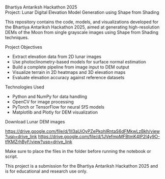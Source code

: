 Bhartiya Antariksh Hackathon 2025  
Project: Lunar Digital Elevation Model Generation using Shape from Shading

This repository contains the code, models, and visualizations developed for the Bhartiya Antariksh Hackathon 2025, aimed at generating high-resolution DEMs of the Moon from single grayscale images using Shape from Shading techniques.

Project Objectives

- Extract elevation data from 2D lunar images
- Use photoclinometry-based models for surface normal estimation
- Build a complete pipeline from image input to DEM output
- Visualize terrain in 2D heatmaps and 3D elevation maps
- Evaluate elevation accuracy against reference datasets

Technologies Used

- Python and NumPy for data handling
- OpenCV for image processing
- PyTorch or TensorFlow for neural SfS models
- Matplotlib and Plotly for DEM visualization

Download Lunar DEM images

https://drive.google.com/file/d/1Il3aUiOyPZePkohIRntaS6dFMkwLzBkh/view?usp=drive_link
https://drive.google.com/file/d/1JVefmpMFBtmK4IP2I4y9O-tfKMZrhByF/view?usp=drive_link

Make sure to place the files in the folder before running the notebook or script.

This project is a submission for the Bhartiya Antariksh Hackathon 2025 and is for educational and research use only.
